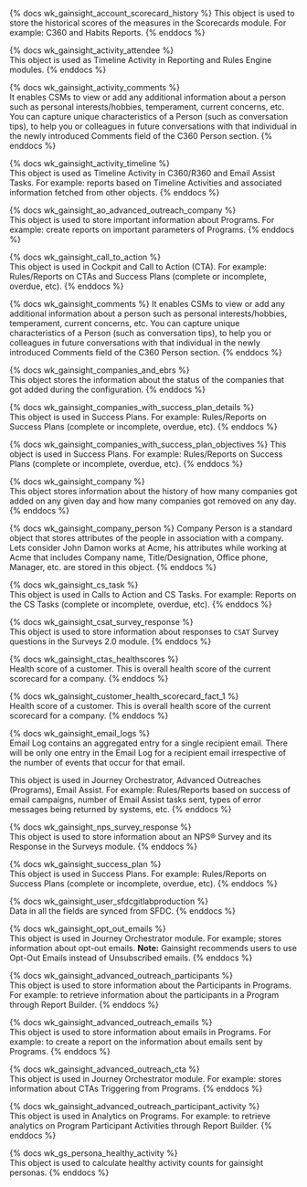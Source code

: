 {% docs wk_gainsight_account_scorecard_history %}
This object is used to store the historical scores of the measures in the Scorecards module. 
For example: C360 and Habits Reports.
{% enddocs %}

{% docs wk_gainsight_activity_attendee %}	 
This object is used as Timeline Activity in Reporting and Rules Engine modules. 
{% enddocs %}

{% docs wk_gainsight_activity_comments %}	
It enables CSMs to view or add any additional information about a person such as personal interests/hobbies, temperament, current concerns, etc. 
You can capture unique characteristics of a Person (such as conversation tips), to help you or colleagues in future conversations with that individual 
in the newly introduced Comments field of the C360 Person section.
{% enddocs %}

{% docs wk_gainsight_activity_timeline %}	 	 
This object is used as Timeline Activity in C360/R360 and Email Assist Tasks.
For example: reports based on Timeline Activities and associated information fetched from other objects.
{% enddocs %}

{% docs wk_gainsight_ao_advanced_outreach_company %}	 
This object is used to store important information about Programs. 
For example: create reports on important parameters of Programs.
{% enddocs %}

{% docs wk_gainsight_call_to_action %}	 
This object is used in Cockpit and Call to Action (CTA). 
For example: Rules/Reports on CTAs and Success Plans (complete or incomplete, overdue, etc).
{% enddocs %}

{% docs wk_gainsight_comments %}
It enables CSMs to view or add any additional information about a person such as personal interests/hobbies, temperament, current concerns, etc. 
You can capture unique characteristics of a Person (such as conversation tips), to help you or colleagues in future conversations with that individual 
in the newly introduced Comments field of the C360 Person section.
{% enddocs %}

{% docs wk_gainsight_companies_and_ebrs %}	 
This object stores the information about the status of the companies that got added during the configuration.
{% enddocs %}

{% docs wk_gainsight_companies_with_success_plan_details %}	 
This object is used in Success Plans. 
For example: Rules/Reports on Success Plans (complete or incomplete, overdue, etc).
{% enddocs %}

{% docs wk_gainsight_companies_with_success_plan_objectives %}
This object is used in Success Plans. 
For example: Rules/Reports on Success Plans (complete or incomplete, overdue, etc).
{% enddocs %}

{% docs wk_gainsight_company %}	      
This object stores information about the history of how many companies got added on any given day and how many companies got removed on any day.
{% enddocs %}

{% docs wk_gainsight_company_person %}
Company Person is a standard object that stores attributes of the people in association with a company. 
Lets consider John Damon works at Acme, his attributes while working at Acme that includes Company name, 
Title/Designation, Office phone, Manager, etc. are stored in this object.
{% enddocs %}

{% docs wk_gainsight_cs_task %}	 	   
This object is used in Calls to Action and CS Tasks. 
For example: Reports on the CS Tasks (complete or incomplete, overdue, etc).
{% enddocs %}

{% docs wk_gainsight_csat_survey_response %}	 	
This object is used to store information about responses to `CSAT` Survey questions in the Surveys 2.0 module.
{% enddocs %}

{% docs wk_gainsight_ctas_healthscores %}	 
Health score of a customer. This is overall health score of the current scorecard for a company.
{% enddocs %}

{% docs wk_gainsight_customer_health_scorecard_fact_1 %}	 	
Health score of a customer. This is overall health score of the current scorecard for a company.
{% enddocs %}

{% docs wk_gainsight_email_logs %}	
Email Log contains an aggregated entry for a single recipient email. 
There will be only one entry in the Email Log for a recipient email irrespective of the number of events that occur for that email.

This object is used in Journey Orchestrator, Advanced Outreaches (Programs), Email Assist. 
For example: Rules/Reports based on success of email campaigns, number of Email Assist tasks sent, types of error messages being returned by systems, etc.
{% enddocs %}

{% docs wk_gainsight_nps_survey_response %}	    
This object is used to store information about an NPS® Survey and its Response in the Surveys module. 
{% enddocs %}

{% docs wk_gainsight_success_plan %}	 	
This object is used in Success Plans. 
For example: Rules/Reports on Success Plans (complete or incomplete, overdue, etc).
{% enddocs %}

{% docs wk_gainsight_user_sfdcgitlabproduction %}	 
Data in all the fields are synced from SFDC.
{% enddocs %}


{% docs wk_gainsight_opt_out_emails %}	 
This object is used in Journey Orchestrator module. For example; stores information about opt-out emails.
**Note:** Gainsight recommends users to use Opt-Out Emails instead of Unsubscribed emails.
{% enddocs %}

{% docs wk_gainsight_advanced_outreach_participants %}	 
This object is used to store information about the Participants in Programs. 
For example: to retrieve information about the participants in a Program through Report Builder.
{% enddocs %}

{% docs wk_gainsight_advanced_outreach_emails %}	 
This object is used to store information about emails in Programs. 
For example: to create a report on the information about emails sent by Programs.
{% enddocs %}

{% docs wk_gainsight_advanced_outreach_cta %}	 
This object is used in Journey Orchestrator module. 
For example: stores information about CTAs Triggering from Programs.
{% enddocs %}

{% docs wk_gainsight_advanced_outreach_participant_activity %}	 
This object is used in Analytics on Programs. 
For example: to retrieve analytics on Program Participant Activities through Report Builder.
{% enddocs %}

{% docs wk_gs_persona_healthy_activity %}	 
This object is used to calculate healthy activity counts for gainsight personas. 
{% enddocs %}